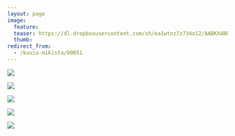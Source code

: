 ```yaml
---
layout: page
image:
  feature:
  teaser: https://dl.dropboxusercontent.com/sh/ea1wtnz7z734o12/AABKX4Nk80_Zpk_vAHi9lZTYa/mikin-kuvat/1/DSC29501-245px.jpg
  thumb:
redirect_from:
  - /kuvia-mikista/00051
---
```


[![](https://dl.dropboxusercontent.com/sh/ea1wtnz7z734o12/AAAejO2BWdui7Zah8YijeU6ya/mikin-kuvat/1/DSC29501-800px.jpg)](https://dl.dropboxusercontent.com/sh/ea1wtnz7z734o12/AAAG02opckkUIWIvgmaABRYPa/mikin-kuvat/1/DSC29501.JPG)

[![](https://dl.dropboxusercontent.com/sh/ea1wtnz7z734o12/AACCIpY4WcwJBtCUaqjJUko9a/mikin-kuvat/1/DSC29502-800px.jpg)](https://dl.dropboxusercontent.com/sh/ea1wtnz7z734o12/AADZD9Tkt9fcwHNCmdakA-_Pa/mikin-kuvat/1/DSC29502.JPG)

[![](https://dl.dropboxusercontent.com/sh/ea1wtnz7z734o12/AACyAcuSe6U-iFiBVhBSfmsga/mikin-kuvat/1/DSC29498-800px.jpg)](https://dl.dropboxusercontent.com/sh/ea1wtnz7z734o12/AACuC0Wyhg_gh-96x5NzIU93a/mikin-kuvat/1/DSC29498.JPG)

[![](https://dl.dropboxusercontent.com/sh/ea1wtnz7z734o12/AADalOIM-j6uwHhGBvoNxJ26a/mikin-kuvat/1/DSC29513-800px.jpg)](https://dl.dropboxusercontent.com/sh/ea1wtnz7z734o12/AABtTOn-PpZ_i1Tk8Q3q8gKza/mikin-kuvat/1/DSC29513.JPG)

[![](https://dl.dropboxusercontent.com/sh/ea1wtnz7z734o12/AADRiuUbFa-yYVoKYl1HJviNa/mikin-kuvat/1/DSC09041-800px.jpg)](https://dl.dropboxusercontent.com/sh/ea1wtnz7z734o12/AAD2U7F2OOzyqo0WOfIU9CDwa/mikin-kuvat/1/DSC09041.JPG)
